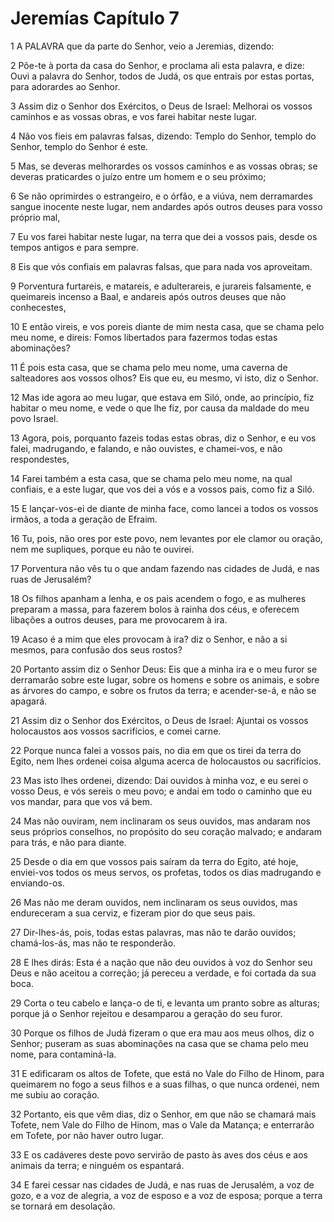 # Jeremías Capítulo 7

1	A PALAVRA que da parte do Senhor, veio a Jeremias, dizendo:

2	Põe-te à porta da casa do Senhor, e proclama ali esta palavra, e dize: Ouvi a palavra do Senhor, todos de Judá, os que entrais por estas portas, para adorardes ao Senhor.

3	Assim diz o Senhor dos Exércitos, o Deus de Israel: Melhorai os vossos caminhos e as vossas obras, e vos farei habitar neste lugar.

4	Não vos fieis em palavras falsas, dizendo: Templo do Senhor, templo do Senhor, templo do Senhor é este.

5	Mas, se deveras melhorardes os vossos caminhos e as vossas obras; se deveras praticardes o juízo entre um homem e o seu próximo;

6	Se não oprimirdes o estrangeiro, e o órfão, e a viúva, nem derramardes sangue inocente neste lugar, nem andardes após outros deuses para vosso próprio mal,

7	Eu vos farei habitar neste lugar, na terra que dei a vossos pais, desde os tempos antigos e para sempre.

8	Eis que vós confiais em palavras falsas, que para nada vos aproveitam.

9	Porventura furtareis, e matareis, e adulterareis, e jurareis falsamente, e queimareis incenso a Baal, e andareis após outros deuses que não conhecestes,

10	E então vireis, e vos poreis diante de mim nesta casa, que se chama pelo meu nome, e direis: Fomos libertados para fazermos todas estas abominações?

11	É pois esta casa, que se chama pelo meu nome, uma caverna de salteadores aos vossos olhos? Eis que eu, eu mesmo, vi isto, diz o Senhor.

12	Mas ide agora ao meu lugar, que estava em Siló, onde, ao princípio, fiz habitar o meu nome, e vede o que lhe fiz, por causa da maldade do meu povo Israel.

13	Agora, pois, porquanto fazeis todas estas obras, diz o Senhor, e eu vos falei, madrugando, e falando, e não ouvistes, e chamei-vos, e não respondestes,

14	Farei também a esta casa, que se chama pelo meu nome, na qual confiais, e a este lugar, que vos dei a vós e a vossos pais, como fiz a Siló.

15	E lançar-vos-ei de diante de minha face, como lancei a todos os vossos irmãos, a toda a geração de Efraim.

16	Tu, pois, não ores por este povo, nem levantes por ele clamor ou oração, nem me supliques, porque eu não te ouvirei.

17	Porventura não vês tu o que andam fazendo nas cidades de Judá, e nas ruas de Jerusalém?

18	Os filhos apanham a lenha, e os pais acendem o fogo, e as mulheres preparam a massa, para fazerem bolos à rainha dos céus, e oferecem libações a outros deuses, para me provocarem à ira.

19	Acaso é a mim que eles provocam à ira? diz o Senhor, e não a si mesmos, para confusão dos seus rostos?

20	Portanto assim diz o Senhor Deus: Eis que a minha ira e o meu furor se derramarão sobre este lugar, sobre os homens e sobre os animais, e sobre as árvores do campo, e sobre os frutos da terra; e acender-se-á, e não se apagará.

21	Assim diz o Senhor dos Exércitos, o Deus de Israel: Ajuntai os vossos holocaustos aos vossos sacrifícios, e comei carne.

22	Porque nunca falei a vossos pais, no dia em que os tirei da terra do Egito, nem lhes ordenei coisa alguma acerca de holocaustos ou sacrifícios.

23	Mas isto lhes ordenei, dizendo: Dai ouvidos à minha voz, e eu serei o vosso Deus, e vós sereis o meu povo; e andai em todo o caminho que eu vos mandar, para que vos vá bem.

24	Mas não ouviram, nem inclinaram os seus ouvidos, mas andaram nos seus próprios conselhos, no propósito do seu coração malvado; e andaram para trás, e não para diante.

25	Desde o dia em que vossos pais saíram da terra do Egito, até hoje, enviei-vos todos os meus servos, os profetas, todos os dias madrugando e enviando-os.

26	Mas não me deram ouvidos, nem inclinaram os seus ouvidos, mas endureceram a sua cerviz, e fizeram pior do que seus pais.

27	Dir-lhes-ás, pois, todas estas palavras, mas não te darão ouvidos; chamá-los-ás, mas não te responderão.

28	E lhes dirás: Esta é a nação que não deu ouvidos à voz do Senhor seu Deus e não aceitou a correção; já pereceu a verdade, e foi cortada da sua boca.

29	Corta o teu cabelo e lança-o de ti, e levanta um pranto sobre as alturas; porque já o Senhor rejeitou e desamparou a geração do seu furor.

30	Porque os filhos de Judá fizeram o que era mau aos meus olhos, diz o Senhor; puseram as suas abominações na casa que se chama pelo meu nome, para contaminá-la.

31	E edificaram os altos de Tofete, que está no Vale do Filho de Hinom, para queimarem no fogo a seus filhos e a suas filhas, o que nunca ordenei, nem me subiu ao coração.

32	Portanto, eis que vêm dias, diz o Senhor, em que não se chamará mais Tofete, nem Vale do Filho de Hinom, mas o Vale da Matança; e enterrarão em Tofete, por não haver outro lugar.

33	E os cadáveres deste povo servirão de pasto às aves dos céus e aos animais da terra; e ninguém os espantará.

34	E farei cessar nas cidades de Judá, e nas ruas de Jerusalém, a voz de gozo, e a voz de alegria, a voz de esposo e a voz de esposa; porque a terra se tornará em desolação.


